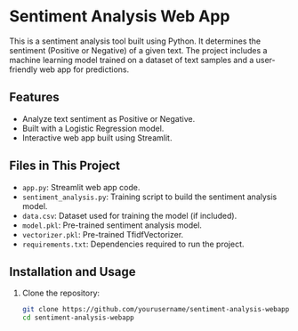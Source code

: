 # Sentiment Analysis Web App

This is a sentiment analysis tool built using Python. It determines the sentiment (Positive or Negative) of a given text. The project includes a machine learning model trained on a dataset of text samples and a user-friendly web app for predictions.

## Features
- Analyze text sentiment as Positive or Negative.
- Built with a Logistic Regression model.
- Interactive web app built using Streamlit.

## Files in This Project
- `app.py`: Streamlit web app code.
- `sentiment_analysis.py`: Training script to build the sentiment analysis model.
- `data.csv`: Dataset used for training the model (if included).
- `model.pkl`: Pre-trained sentiment analysis model.
- `vectorizer.pkl`: Pre-trained TfidfVectorizer.
- `requirements.txt`: Dependencies required to run the project.

## Installation and Usage
1. Clone the repository:
   ```bash
   git clone https://github.com/yourusername/sentiment-analysis-webapp.git
   cd sentiment-analysis-webapp
